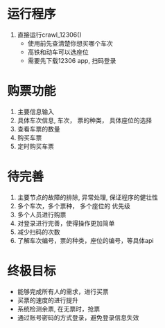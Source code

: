 # 运行程序

1. 直接运行crawl_12306()
    - 使用前先查清楚你想买哪个车次
    - 高铁和动车可以选座位
    - 需要先下载12306 app, 扫码登录

# 购票功能

1. 主要信息输入
2. 具体车次信息, 车次， 票的种类， 具体座位的选择
3. 查看车票的数量 
4. 购买车票
5. 定时购买车票

# 待完善

1. 主要节点的故障的排除, 异常处理, 保证程序的健壮性
2. 多个车次，多个票种， 多个座位的 优先级
3. 多个人员进行购票
4. 对登录进行完善，使得操作更加简单
5. 减少扫码的次数
6. 了解车次编号，票的种类，座位的编号，等具体api

# 终极目标

- 能够完成所有人的需求，进行买票
- 买票的速度的进行提升
- 系统检测余票, 在无票时，抢票
- 通过账号密码的方式登录，避免登录信息失效




